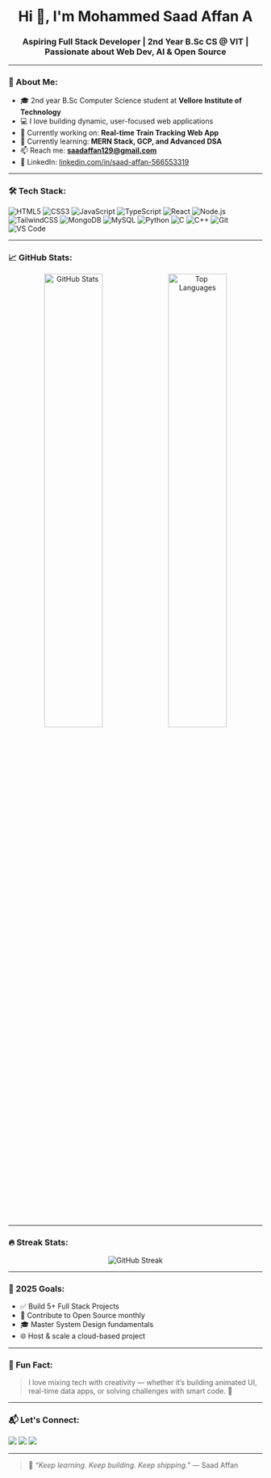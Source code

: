 <!-- Saad Affan GitHub Profile README -->

<h1 align="center">Hi 👋, I'm Mohammed Saad Affan A</h1>
<h3 align="center">Aspiring Full Stack Developer | 2nd Year B.Sc CS @ VIT | Passionate about Web Dev, AI & Open Source</h3>

---

### 💫 About Me:
- 🎓 2nd year B.Sc Computer Science student at **Vellore Institute of Technology**
- 💻 I love building dynamic, user-focused web applications
- 🚀 Currently working on: **Real-time Train Tracking Web App**
- 🌱 Currently learning: **MERN Stack, GCP, and Advanced DSA**
- 📫 Reach me: **saadaffan129@gmail.com**
- 🔗 LinkedIn: [linkedin.com/in/saad-affan-566553319](https://www.linkedin.com/in/saad-affan-566553319)

---

### 🛠️ Tech Stack:
![HTML5](https://img.shields.io/badge/HTML5-E34F26?style=flat&logo=html5&logoColor=white)
![CSS3](https://img.shields.io/badge/CSS3-1572B6?style=flat&logo=css3&logoColor=white)
![JavaScript](https://img.shields.io/badge/JavaScript-F7DF1E?style=flat&logo=javascript&logoColor=black)
![TypeScript](https://img.shields.io/badge/TypeScript-007ACC?style=flat&logo=typescript&logoColor=white)
![React](https://img.shields.io/badge/React-61DAFB?style=flat&logo=react&logoColor=black)
![Node.js](https://img.shields.io/badge/Node.js-339933?style=flat&logo=nodedotjs&logoColor=white)
![TailwindCSS](https://img.shields.io/badge/TailwindCSS-06B6D4?style=flat&logo=tailwindcss&logoColor=white)
![MongoDB](https://img.shields.io/badge/MongoDB-4EA94B?style=flat&logo=mongodb&logoColor=white)
![MySQL](https://img.shields.io/badge/MySQL-4479A1?style=flat&logo=mysql&logoColor=white)
![Python](https://img.shields.io/badge/Python-3776AB?style=flat&logo=python&logoColor=white)
![C](https://img.shields.io/badge/C-00599C?style=flat&logo=c&logoColor=white)
![C++](https://img.shields.io/badge/C++-00599C?style=flat&logo=cplusplus&logoColor=white)
![Git](https://img.shields.io/badge/Git-F05032?style=flat&logo=git&logoColor=white)
![VS Code](https://img.shields.io/badge/VS%20Code-007ACC?style=flat&logo=visualstudiocode&logoColor=white)

---

### 📈 GitHub Stats:
<p align="center">
  <img src="https://github-readme-stats.vercel.app/api?username=saad-affan12&show_icons=true&theme=radical" alt="GitHub Stats" width="48%" />
  <img src="https://github-readme-stats.vercel.app/api/top-langs/?username=saad-affan12&layout=compact&theme=radical" alt="Top Languages" width="48%" />
</p>

---

### 🔥 Streak Stats:
<p align="center">
  <img src="https://streak-stats.demolab.com?user=saad-affan12&theme=tokyonight&date_format=M%20j%5B%2C%20Y%5D" alt="GitHub Streak" />
</p>

---

### 🎯 2025 Goals:
- ✅ Build 5+ Full Stack Projects
- 🔄 Contribute to Open Source monthly
- 🎓 Master System Design fundamentals
- 🌐 Host & scale a cloud-based project

---

### 🧩 Fun Fact:
> I love mixing tech with creativity — whether it’s building animated UI, real-time data apps, or solving challenges with smart code. 🚀

---

### 📬 Let's Connect:
<p align="left">
  <a href="mailto:saadaffan129@gmail.com"><img src="https://img.shields.io/badge/Gmail-D14836?style=flat&logo=gmail&logoColor=white" /></a>
  <a href="https://linkedin.com/in/saad-affan-566553319"><img src="https://img.shields.io/badge/LinkedIn-0077B5?style=flat&logo=linkedin&logoColor=white" /></a>
  <a href="https://github.com/saad-affan12"><img src="https://img.shields.io/badge/GitHub-100000?style=flat&logo=github&logoColor=white" /></a>
</p>

---

> 🧠 *“Keep learning. Keep building. Keep shipping.”* — Saad Affan

